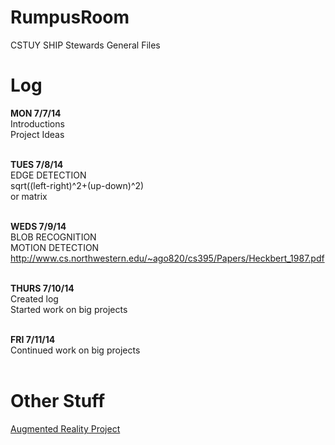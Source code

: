 <html>

<head>
<h1>
RumpusRoom
</h1>
CSTUY SHIP Stewards General Files
</head>

<br>

<body>
<h1>
Log
</h1>

<b>MON 7/7/14</b><br>
Introductions<br>
Project Ideas<br><br>

<b>TUES 7/8/14</b><br>
EDGE DETECTION<br>
sqrt((left-right)^2+(up-down)^2)<br>
or matrix<br><br>

<b>WEDS 7/9/14</b><br>
BLOB RECOGNITION<br>
MOTION DETECTION<br>
http://www.cs.northwestern.edu/~ago820/cs395/Papers/Heckbert_1987.pdf<br><br>

<b>THURS 7/10/14</b><br>
Created log<br>
Started work on big projects<br><br>

<b>FRI 7/11/14</b><br>
Continued work on big projects<br><br>

<h1>Other Stuff</h1>
<a href = "https://github.com/SingleDreamer/2014_SHIP_AR"> Augmented Reality Project </a>

</body>
</html>
